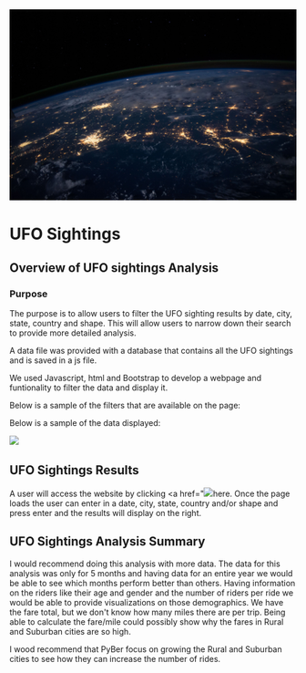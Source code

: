 <img src="https://github.com/andralobo/Challenge-12/blob/main/static/images/nasa.jpg?raw=true">

# UFO Sightings 
## Overview of UFO sightings Analysis
### Purpose


The purpose is to allow users to filter the UFO sighting results by date, city, state, country and shape. This will allow users to narrow down their search to provide more detailed analysis.

A data file was provided with a database that contains all the UFO sightings and is saved in a js file.

We used Javascript, html and Bootstrap to develop a webpage and funtionality to filter the data and display it.

Below is a sample of the filters that are available on the page:

Below is a sample of the data displayed:

<img src="https://github.com/andralobo/Challenge-11/blob/main/images/data.png?raw=true">

## UFO Sightings Results

A user will access the website by clicking <a href="<img src="https://github.com/andralobo/Challenge-12/blob/main/static/images/nasa.html">here</a>.  Once the page loads the user can enter in a date, city, state, country and/or shape and press enter and the results will display on the right.


## UFO Sightings Analysis Summary
I would recommend doing this analysis with more data.  The data for this analysis was only for 5 months and having data for an entire year we would be able to see which months perform better than others. Having information on the riders like their age and gender and the number of riders per ride we would be able to provide visualizations on those demographics.  We have the fare total, but we don't know how many miles there are per trip.  Being able to calculate the fare/mile could possibly show why the fares in Rural and Suburban cities are so high.

I wood recommend that PyBer focus on growing the Rural and Suburban cities to see how they can increase the number of rides.  
